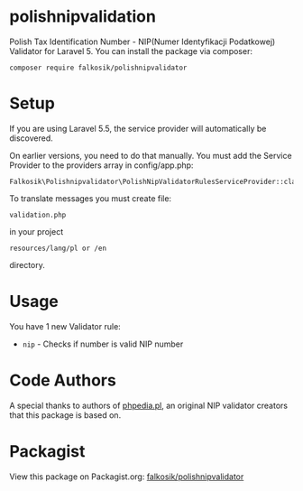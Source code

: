 # polishnipvalidation
Polish Tax Identification Number - NIP(Numer Identyfikacji Podatkowej) Validator for Laravel 5.
You can install the package via composer:

	composer require falkosik/polishnipvalidator
	
# Setup
If you are using Laravel 5.5, the service provider will automatically be discovered.

On earlier versions, you need to do that manually. You must add the Service Provider to the providers array in config/app.php:

	Falkosik\Polishnipvalidator\PolishNipValidatorRulesServiceProvider::class,

To translate messages you must create file:

	validation.php
	
in your project 

	resources/lang/pl or /en 
	
directory.

# Usage
You have 1 new Validator rule:

- `nip`  - Checks if number is valid NIP number


# Code Authors
A special thanks to authors of [phpedia.pl](http://phpedia.pl/wiki/Walidacja_numeru_NIP), an original NIP validator creators that this package is based on.

# Packagist
View this package on Packagist.org: [falkosik/polishnipvalidator](https://packagist.org/packages/falkosik/polishnipvalidator)
